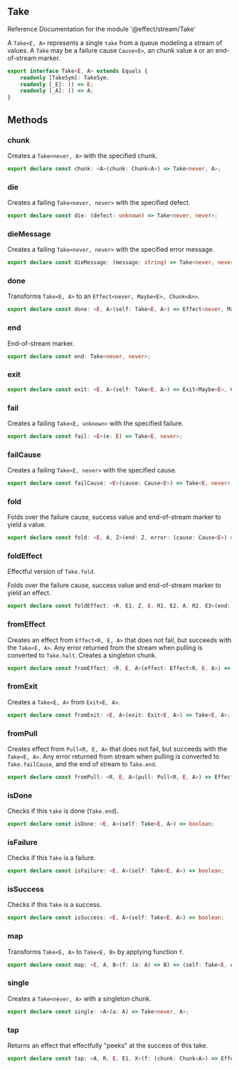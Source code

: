## Take

Reference Documentation for the module '@effect/stream/Take'

A `Take<E, A>` represents a single `take` from a queue modeling a stream of
values. A `Take` may be a failure cause `Cause<E>`, an chunk value `A` or an
end-of-stream marker.

```ts
export interface Take<E, A> extends Equals {
    readonly [TakeSym]: TakeSym;
    readonly [_E]: () => E;
    readonly [_A]: () => A;
}
```

## Methods

### chunk

Creates a `Take<never, A>` with the specified chunk.

```ts
export declare const chunk: <A>(chunk: Chunk<A>) => Take<never, A>;
```

### die

Creates a failing `Take<never, never>` with the specified defect.

```ts
export declare const die: (defect: unknown) => Take<never, never>;
```

### dieMessage

Creates a failing `Take<never, never>` with the specified error message.

```ts
export declare const dieMessage: (message: string) => Take<never, never>;
```

### done

Transforms `Take<E, A>` to an `Effect<never, Maybe<E>, Chunk<A>>`.

```ts
export declare const done: <E, A>(self: Take<E, A>) => Effect<never, Maybe<E>, Chunk<A>>;
```

### end

End-of-stream marker.

```ts
export declare const end: Take<never, never>;
```

### exit

```ts
export declare const exit: <E, A>(self: Take<E, A>) => Exit<Maybe<E>, Chunk<A>>;
```

### fail

Creates a failing `Take<E, unknown>` with the specified failure.

```ts
export declare const fail: <E>(e: E) => Take<E, never>;
```

### failCause

Creates a failing `Take<E, never>` with the specified cause.

```ts
export declare const failCause: <E>(cause: Cause<E>) => Take<E, never>;
```

### fold

Folds over the failure cause, success value and end-of-stream marker to
yield a value.

```ts
export declare const fold: <E, A, Z>(end: Z, error: (cause: Cause<E>) => Z, value: (chunk: Chunk<A>) => Z) => (self: Take<E, A>) => Z;
```

### foldEffect

Effectful version of `Take.fold`.

Folds over the failure cause, success value and end-of-stream marker to
yield an effect.

```ts
export declare const foldEffect: <R, E1, Z, E, R1, E2, A, R2, E3>(end: Effect<R, E1, Z>, error: (cause: Cause<E>) => Effect<R1, E2, Z>, value: (chunk: Chunk<A>) => Effect<R2, E3, Z>) => (self: Take<E, A>) => Effect<R | R1 | R2, E1 | E2 | E3, Z>;
```

### fromEffect

Creates an effect from `Effect<R, E, A>` that does not fail, but succeeds
with the `Take<E, A>`. Any error returned from the stream when pulling is
converted to `Take.halt`. Creates a singleton chunk.

```ts
export declare const fromEffect: <R, E, A>(effect: Effect<R, E, A>) => Effect<R, never, Take<E, A>>;
```

### fromExit

Creates a `Take<E, A>` from `Exit<E, A>`.

```ts
export declare const fromExit: <E, A>(exit: Exit<E, A>) => Take<E, A>;
```

### fromPull

Creates effect from `Pull<R, E, A>` that does not fail, but succeeds with the
`Take<E, A>`. Any error returned from stream when pulling is converted to
`Take.failCause`, and the end of stream to `Take.end`.

```ts
export declare const fromPull: <R, E, A>(pull: Pull<R, E, A>) => Effect<R, never, Take<E, A>>;
```

### isDone

Checks if this `take` is done (`Take.end`).

```ts
export declare const isDone: <E, A>(self: Take<E, A>) => boolean;
```

### isFailure

Checks if this `Take` is a failure.

```ts
export declare const isFailure: <E, A>(self: Take<E, A>) => boolean;
```

### isSuccess

Checks if this `Take` is a success.

```ts
export declare const isSuccess: <E, A>(self: Take<E, A>) => boolean;
```

### map

Transforms `Take<E, A>` to `Take<E, B>` by applying function `f`.

```ts
export declare const map: <E, A, B>(f: (a: A) => B) => (self: Take<E, A>) => Take<E, B>;
```

### single

Creates a `Take<never, A>` with a singleton chunk.

```ts
export declare const single: <A>(a: A) => Take<never, A>;
```

### tap

Returns an effect that effectfully "peeks" at the success of this take.

```ts
export declare const tap: <A, R, E, E1, X>(f: (chunk: Chunk<A>) => Effect<R, E1, X>) => (self: Take<E, A>) => Effect<R, E1, void>;
```

